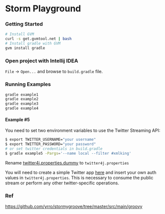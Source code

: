 Storm Playground
=========

### Getting Started

```bash
# Install GVM
curl -s get.gvmtool.net | bash
# Install gradle with GVM
gvm install gradle

```

### Open project with Intellij IDEA

`File` -> `Open...` and browse to `build.gradle` file.

### Running Examples
```bash 
gradle example1
gradle example2
gradle example3
gradle example4
```

#### Example #5
You need to set two environment variables to use the Twitter Streaming API:

```bash 
$ export TWITTER_USERNAME="your username"
$ export TWITTER_PASSWORD="your password"
# or set twitter credentials in build.gradle 
$ gradle example5 -Pargs='--name local --filter #xmlking'
```

Rename [twitter4j.properties.dummy](/src/main/resources/twitter4j.properties.dummy) to `twitter4j.properties` 

You will need to create a simple Twitter app [here](https://dev.twitter.com/) and insert your own auth values in `twitter4j.properties`. 
This is necessary to consume the public stream or perform any other twitter-specific operations.

### Ref
https://github.com/yrro/stormygroove/tree/master/src/main/groovy
